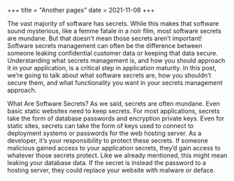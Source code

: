+++
title = "Another pages"
date = 2021-11-08
+++

The vast majority of software has secrets. While this makes that software sound mysterious, like a femme fatale in a noir film, most software secrets are mundane. But that doesn’t mean those secrets aren’t important! Software secrets management can often be the difference between someone leaking confidential customer data or keeping that data secure. Understanding what secrets management is, and how you should approach it in your application, is a critical step in application maturity. In this post, we’re going to talk about what software secrets are, how you shouldn’t secure them, and what functionality you want in your secrets management approach.

What Are Software Secrets?
As we said, secrets are often mundane. Even basic static websites need to keep secrets. For most applications, secrets take the form of database passwords and encryption private keys. Even for static sites, secrets can take the form of keys used to connect to deployment systems or passwords for the web hosting server. As a developer, it’s your responsibility to protect these secrets. If someone malicious gained access to your application secrets, they’d gain access to whatever those secrets protect. Like we already mentioned, this might mean leaking your database data. If the secret is instead the password to a hosting server, they could replace your website with malware or deface.